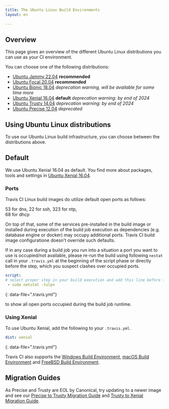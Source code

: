 ```yaml
---
title: The Ubuntu Linux Build Environments
layout: en
 
---
```


## Overview

This page gives an overview of the different Ubuntu Linux distributions you can use as your CI environment.

You can choose one of the following distributions:
* [Ubuntu Jammy 22.04](/user/reference/jammy/)  **recommended**
* [Ubuntu Focal 20.04](/user/reference/focal/)  **recommended**
* [Ubuntu Bionic 18.04](/user/reference/bionic/) *deprecation warning, will be available for some time more*
* [Ubuntu Xenial 16.04](/user/reference/xenial/) **default** *deprecation warning: by end of 2024*
* [Ubuntu Trusty 14.04](/user/reference/trusty/) *deprecation warning: by end of 2024*
* [Ubuntu Precise 12.04](/user/reference/precise/) *deprecated*

## Using Ubuntu Linux distributions

To use our Ubuntu Linux build infrastructure, you can choose between the distributions above.

## Default 

We use Ubuntu Xenial 16.04 as default. You find more about packages, tools and settings in [Ubuntu Xenial 16.04](/user/reference/xenial/).

### Ports

Travis CI Linux build images do utilize default open ports as follows:

53 for dns, 
22 for ssh, 
323 for ntp,  
68 for dhcp

On top of that, some of the services pre-installed in the build image or installed during execution of the build job execution as dependencies (e.g. database engine or docker) may occupy additional ports. 
Travis CI build image configuratione doesn't override such defaults.

If in any case during a build job you run into a situation a port you want to use is occupied/not available, please re-run the build using 
following `nestat` call in your `.travis.yml` at the beginning of the script phase or directly before the step, which you suspect clashes over occupied ports.

```yaml
script:
# select proper step in your build execution and add this line before it
 - sudo netstat -tulpn
```
{: data-file=".travis.yml"}

to show all open ports occupied during the build job runtime.

### Using Xenial

To use Ubuntu Xenial, add the following to your `.travis.yml`.

```yaml
dist: xenial
```
{: data-file=".travis.yml"}

Travis CI also supports the [Windows Build Environment](/user/reference/windows/), [macOS Build Environment](/user/reference/osx/) and [FreeBSD Build Environment](/user/reference/freebsd/).

## Migration Guides

As Precise and Trusty are EOL by Canonical, try updating to a newer image and see our [Precise to Trusty Migration Guide](/user/precise-to-trusty-migration-guide) and [Trusty to Xenial Migration Guide](/user/trusty-to-xenial-migration-guide).

